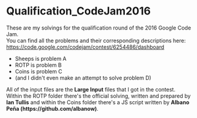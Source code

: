 # Qualification_CodeJam2016
These are my solvings for the qualification round of the 2016 Google Code Jam.
<br>You can find all the problems and their corresponding descriptions here: 
<br>https://code.google.com/codejam/contest/6254486/dashboard
<ul>
<li>Sheeps is problem A</li>
<li>ROTP is problem B</li>
<li>Coins is problem C</li>
<li>(and I didn't even make an attempt to solve problem D)</li>
</ul>
All of the input files are the <b>Large Input</b> files that I got in the contest.
<br>Within the ROTP folder there's the official solving, written and prepared by <b>Ian Tullis</b> 
and within the Coins folder there's a JS script written by <b>Albano Peña (https://github.com/albanow)</b>.
